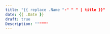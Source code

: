 ```yaml
---
title: "{{ replace .Name "-" " " | title }}"
date: {{ .Date }}
draft: true
Description: """"""
---
```


